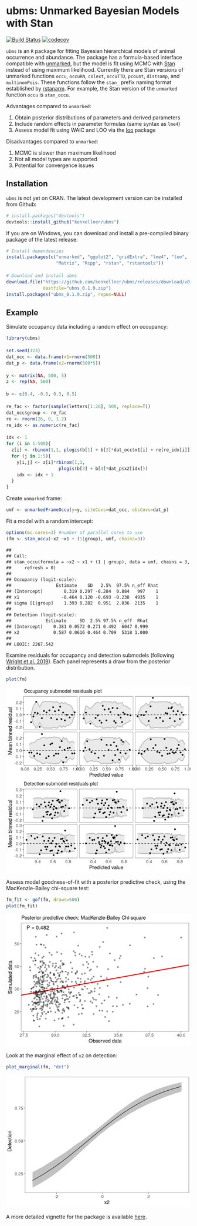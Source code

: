# ubms: Unmarked Bayesian Models with Stan

[![Build
Status](https://travis-ci.org/kenkellner/ubms.svg?branch=master)](https://travis-ci.org/kenkellner/ubms)
[![codecov](https://codecov.io/gh/kenkellner/ubms/graph/badge.svg)](https://codecov.io/gh/kenkellner/ubms)

`ubms` is an `R` package for fitting Bayesian hierarchical models of
animal occurrence and abundance. The package has a formula-based
interface compatible with
[unmarked](https://cran.r-project.org/web/packages/unmarked/index.html),
but the model is fit using MCMC with [Stan](https://mc-stan.org/)
instead of using maximum likelihood. Currently there are Stan versions
of unmarked functions `occu`, `occuRN`, `colext`, `occuTTD`, `pcount`,
`distsamp`, and `multinomPois`. These functions follow the `stan_`
prefix naming format established by
[rstanarm](https://cran.r-project.org/web/packages/rstanarm/index.html).
For example, the Stan version of the `unmarked` function `occu` is
`stan_occu`.

Advantages compared to `unmarked`:

1.  Obtain posterior distributions of parameters and derived parameters
2.  Include random effects in parameter formulas (same syntax as `lme4`)
3.  Assess model fit using WAIC and LOO via the
    [loo](https://cran.r-project.org/web/packages/loo/index.html)
    package

Disadvantages compared to `unmarked`:

1.  MCMC is slower than maximum likelihood
2.  Not all model types are supported
3.  Potential for convergence issues

## Installation

`ubms` is not yet on CRAN. The latest development version can be
installed from Github:

``` r
# install.packages("devtools")
devtools::install_github("kenkellner/ubms")
```

If you are on Windows, you can download and install a pre-compiled
binary package of the latest release:

``` r
# Install dependencies
install.packages(c("unmarked", "ggplot2", "gridExtra", "lme4", "loo",
                   "Matrix", "Rcpp", "rstan", "rstantools"))

# Download and install ubms
download.file("https://github.com/kenkellner/ubms/releases/download/v0.1.9/ubms_0.1.9.zip",
              destfile="ubms_0.1.9.zip")
install.packages("ubms_0.1.9.zip", repos=NULL)
```

## Example

Simulate occupancy data including a random effect on occupancy:

``` r
library(ubms)

set.seed(123)
dat_occ <- data.frame(x1=rnorm(500))
dat_p <- data.frame(x2=rnorm(500*5))

y <- matrix(NA, 500, 5)
z <- rep(NA, 500)

b <- c(0.4, -0.5, 0.3, 0.5)

re_fac <- factor(sample(letters[1:26], 500, replace=T))
dat_occ$group <- re_fac
re <- rnorm(26, 0, 1.2)
re_idx <- as.numeric(re_fac)

idx <- 1
for (i in 1:500){
  z[i] <- rbinom(1,1, plogis(b[1] + b[2]*dat_occ$x1[i] + re[re_idx[i]]))
  for (j in 1:5){
    y[i,j] <- z[i]*rbinom(1,1, 
                    plogis(b[3] + b[4]*dat_p$x2[idx]))
    idx <- idx + 1
  }
}
```

Create `unmarked` frame:

``` r
umf <- unmarkedFrameOccu(y=y, siteCovs=dat_occ, obsCovs=dat_p)
```

Fit a model with a random intercept:

``` r
options(mc.cores=3) #number of parallel cores to use
(fm <- stan_occu(~x2 ~x1 + (1|group), umf, chains=3))
```

    ## 
    ## Call:
    ## stan_occu(formula = ~x2 ~ x1 + (1 | group), data = umf, chains = 3, 
    ##     refresh = 0)
    ## 
    ## Occupancy (logit-scale):
    ##                 Estimate    SD   2.5%  97.5% n_eff Rhat
    ## (Intercept)        0.319 0.297 -0.284  0.884   997    1
    ## x1                -0.464 0.120 -0.693 -0.238  4935    1
    ## sigma [1|group]    1.393 0.282  0.951  2.036  2135    1
    ## 
    ## Detection (logit-scale):
    ##             Estimate     SD  2.5% 97.5% n_eff  Rhat
    ## (Intercept)    0.381 0.0572 0.271 0.492  6047 0.999
    ## x2             0.587 0.0616 0.464 0.709  5318 1.000
    ## 
    ## LOOIC: 2267.542

Examine residuals for occupancy and detection submodels (following
[Wright et al. 2019](https://doi.org/10.1002/ecy.2703)). Each panel
represents a draw from the posterior distribution.

``` r
plot(fm)
```

![](README_figs/README-resids-1.png)<!-- -->

Assess model goodness-of-fit with a posterior predictive check, using
the MacKenzie-Bailey chi-square test:

``` r
fm_fit <- gof(fm, draws=500)
plot(fm_fit)
```

![](README_figs/README-gof-1.png)<!-- -->

Look at the marginal effect of `x2` on detection:

``` r
plot_marginal(fm, "det")
```

![](README_figs/README-marginal-1.png)<!-- -->

A more detailed vignette for the package is available
[here](https://kenkellner.com/blog/ubms-vignette.html).
